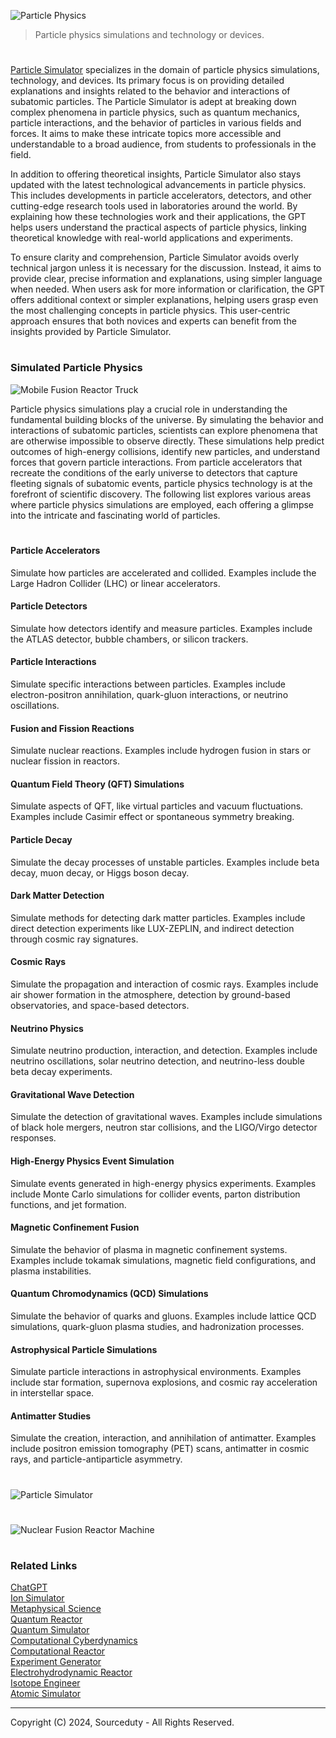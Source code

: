 ![Particle Physics](https://github.com/user-attachments/assets/38204421-30cb-4ea8-9dc3-b8c9f9983a4e)

> Particle physics simulations and technology or devices.

#

[Particle Simulator](https://chatgpt.com/g/g-3pq0KGHfK-particle-simulator) specializes in the domain of particle physics simulations, technology, and devices. Its primary focus is on providing detailed explanations and insights related to the behavior and interactions of subatomic particles. The Particle Simulator is adept at breaking down complex phenomena in particle physics, such as quantum mechanics, particle interactions, and the behavior of particles in various fields and forces. It aims to make these intricate topics more accessible and understandable to a broad audience, from students to professionals in the field.

In addition to offering theoretical insights, Particle Simulator also stays updated with the latest technological advancements in particle physics. This includes developments in particle accelerators, detectors, and other cutting-edge research tools used in laboratories around the world. By explaining how these technologies work and their applications, the GPT helps users understand the practical aspects of particle physics, linking theoretical knowledge with real-world applications and experiments.

To ensure clarity and comprehension, Particle Simulator avoids overly technical jargon unless it is necessary for the discussion. Instead, it aims to provide clear, precise information and explanations, using simpler language when needed. When users ask for more information or clarification, the GPT offers additional context or simpler explanations, helping users grasp even the most challenging concepts in particle physics. This user-centric approach ensures that both novices and experts can benefit from the insights provided by Particle Simulator.

#
### Simulated Particle Physics

![Mobile Fusion Reactor Truck](https://github.com/user-attachments/assets/5998b5dc-4ed2-4bec-b22e-ed6b12b3b80b)

Particle physics simulations play a crucial role in understanding the fundamental building blocks of the universe. By simulating the behavior and interactions of subatomic particles, scientists can explore phenomena that are otherwise impossible to observe directly. These simulations help predict outcomes of high-energy collisions, identify new particles, and understand forces that govern particle interactions. From particle accelerators that recreate the conditions of the early universe to detectors that capture fleeting signals of subatomic events, particle physics technology is at the forefront of scientific discovery. The following list explores various areas where particle physics simulations are employed, each offering a glimpse into the intricate and fascinating world of particles.

#

#### Particle Accelerators

Simulate how particles are accelerated and collided.
Examples include the Large Hadron Collider (LHC) or linear accelerators.

#### Particle Detectors

Simulate how detectors identify and measure particles.
Examples include the ATLAS detector, bubble chambers, or silicon trackers.

#### Particle Interactions

Simulate specific interactions between particles.
Examples include electron-positron annihilation, quark-gluon interactions, or neutrino oscillations.

#### Fusion and Fission Reactions

Simulate nuclear reactions.
Examples include hydrogen fusion in stars or nuclear fission in reactors.

#### Quantum Field Theory (QFT) Simulations

Simulate aspects of QFT, like virtual particles and vacuum fluctuations.
Examples include Casimir effect or spontaneous symmetry breaking.

#### Particle Decay

Simulate the decay processes of unstable particles.
Examples include beta decay, muon decay, or Higgs boson decay.

#### Dark Matter Detection

Simulate methods for detecting dark matter particles.
Examples include direct detection experiments like LUX-ZEPLIN, and indirect detection through cosmic ray signatures.

#### Cosmic Rays

Simulate the propagation and interaction of cosmic rays.
Examples include air shower formation in the atmosphere, detection by ground-based observatories, and space-based detectors.

#### Neutrino Physics

Simulate neutrino production, interaction, and detection.
Examples include neutrino oscillations, solar neutrino detection, and neutrino-less double beta decay experiments.

#### Gravitational Wave Detection

Simulate the detection of gravitational waves.
Examples include simulations of black hole mergers, neutron star collisions, and the LIGO/Virgo detector responses.

#### High-Energy Physics Event Simulation

Simulate events generated in high-energy physics experiments.
Examples include Monte Carlo simulations for collider events, parton distribution functions, and jet formation.

#### Magnetic Confinement Fusion

Simulate the behavior of plasma in magnetic confinement systems.
Examples include tokamak simulations, magnetic field configurations, and plasma instabilities.

#### Quantum Chromodynamics (QCD) Simulations

Simulate the behavior of quarks and gluons.
Examples include lattice QCD simulations, quark-gluon plasma studies, and hadronization processes.

#### Astrophysical Particle Simulations

Simulate particle interactions in astrophysical environments.
Examples include star formation, supernova explosions, and cosmic ray acceleration in interstellar space.

#### Antimatter Studies

Simulate the creation, interaction, and annihilation of antimatter.
Examples include positron emission tomography (PET) scans, antimatter in cosmic rays, and particle-antiparticle asymmetry.

#

![Particle Simulator](https://github.com/user-attachments/assets/e3cd7766-123a-4710-92c7-4757cefb73c1)

#

![Nuclear Fusion Reactor Machine](https://github.com/user-attachments/assets/101456d1-9d56-48b1-8315-128c16906763)

#
### Related Links

[ChatGPT](https://github.com/sourceduty/ChatGPT)
<br>
[Ion Simulator](https://chatgpt.com/g/g-vYkqCfHpa-ion-simulator)
<br>
[Metaphysical Science](https://chatgpt.com/g/g-fY8HgnZj9-metaphysical-science)
<br>
[Quantum Reactor](https://chatgpt.com/g/g-sM1IjQQju-quantum-reactor)
<br>
[Quantum Simulator](https://chat.openai.com/g/g-pfYdV864P-quantum-simulator)
<br>
[Computational Cyberdynamics](https://github.com/sourceduty/Computational_Cyberdynamics)
<br>
[Computational Reactor](https://github.com/sourceduty/Computational_Reactor)
<br>
[Experiment Generator](https://github.com/sourceduty/Experiment_Generator)
<br>
[Electrohydrodynamic Reactor](https://github.com/sourceduty/Electrohydrodynamic_Reactor)
<br>
[Isotope Engineer](https://github.com/sourceduty/Isotope_Engineer)
<br>
[Atomic Simulator](https://github.com/sourceduty/Atomic_Simulator)

***
Copyright (C) 2024, Sourceduty - All Rights Reserved.
